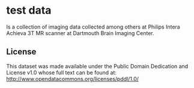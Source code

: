 test data
=========

Is a collection of imaging data collected among others at Philips Intera Achieva 3T MR scanner at Dartmouth Brain Imaging Center.

License
-------

This dataset was made available under the Public Domain Dedication and License v1.0 whose full text can be found at: http://www.opendatacommons.org/licenses/pddl/1.0/
